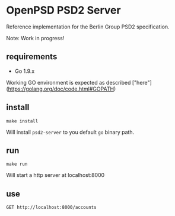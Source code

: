 # OpenPSD PSD2 Server

Reference implementation for the Berlin Group PSD2 specification.

Note: Work in progress!

## requirements

* Go 1.9.x

Working GO environment is expected as described ["here"] (https://golang.org/doc/code.html#GOPATH)

## install

`make install`

Will install `psd2-server` to you default `go` binary path.

## run

`make run`

Will start a http server at localhost:8000

## use

`GET http://localhost:8000/accounts`